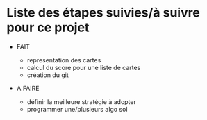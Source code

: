 # Liste des étapes suivies/à suivre pour ce projet

* FAIT
  + representation des cartes
  + calcul du score pour une liste de cartes
  + création du git
  
* A FAIRE
  + définir la meilleure stratégie à adopter
  * programmer une/plusieurs algo sol
